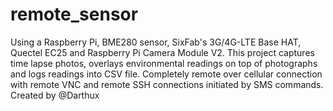 # remote_sensor
Using a Raspberry Pi, BME280 sensor, SixFab's 3G/4G-LTE Base HAT, Quectel EC25 and Raspberry Pi Camera Module V2. 
This project captures time lapse photos, overlays environmental readings on top of photographs and logs readings 
into CSV file. Completely remote over cellular connection with remote VNC and remote SSH connections initiated by 
SMS commands.
Created by @Darthux
